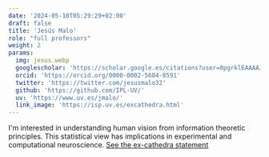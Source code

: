 ```yaml
---
date: '2024-05-10T05:29:29+02:00'
draft: false
title: 'Jesús Malo'
role: "full professors"
weight: 2
params:
  img: jesus.webp
  googlescholar: 'https://scholar.google.es/citations?user=0pgrklEAAAAJ&hl=es'
  orcid: 'https://orcid.org/0000-0002-5684-8591'
  twitter: 'https://twitter.com/jesusmalo32'
  github: 'https://github.com/IPL-UV/'
  uv: 'https://www.uv.es/jmalo/'
  link_image: 'https://isp.uv.es/excathedra.html'
---
```




I'm interested in understanding human vision from information theoretic principles. This statistical view has implications in experimental and computational neuroscience. [See the ex-cathedra statement](https://isp.uv.es/excathedra.html)

